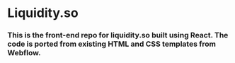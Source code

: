# Liquidity.so
### This is the front-end repo for liquidity.so built using React. The code is ported from existing HTML and CSS templates from Webflow.

